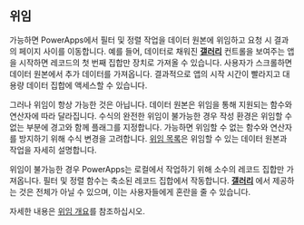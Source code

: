 ## <a name="delegation"></a>위임
가능하면 PowerApps에서 필터 및 정렬 작업을 데이터 원본에 위임하고 요청 시 결과의 페이지 사이를 이동합니다. 예를 들어, 데이터로 채워진 **[갤러리](../maker/canvas-apps/controls/control-gallery.md)** 컨트롤을 보여주는 앱을 시작하면 레코드의 첫 번째 집합만 장치로 가져올 수 있습니다. 사용자가 스크롤하면 데이터 원본에서 추가 데이터를 가져옵니다. 결과적으로 앱의 시작 시간이 빨라지고 대용량 데이터 집합에 액세스할 수 있습니다.

그러나 위임이 항상 가능한 것은 아닙니다. 데이터 원본은 위임을 통해 지원되는 함수와 연산자에 따라 달라집니다. 수식의 완전한 위임이 불가능한 경우 작성 환경은 위임할 수 없는 부분에 경고와 함께 플래그를 지정합니다. 가능하면 위임할 수 없는 함수와 연산자를 방지하기 위해 수식 변경을 고려합니다.  [위임 목록](../maker/canvas-apps/delegation-list.md)은 위임할 수 있는 데이터 원본과 작업을 자세히 설명합니다.

위임이 불가능한 경우 PowerApps는 로컬에서 작업하기 위해 소수의 레코드 집합만 가져옵니다. 필터 및 정렬 함수는 축소된 레코드 집합에서 작동합니다. **[갤러리](../maker/canvas-apps/controls/control-gallery.md)** 에서 제공하는 것은 전체가 아닐 수 있으며, 이는 사용자들에게 혼란을 줄 수 있습니다. 

자세한 내용은 [위임 개요](../maker/canvas-apps/delegation-overview.md)를 참조하십시오.

